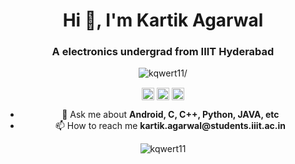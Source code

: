 <h1 align="center">Hi 👋, I'm Kartik Agarwal</h1>
<h3 align="center">A electronics undergrad from IIIT Hyderabad</h3>
<p align="center"> <img src=https://komarev.com/ghpvc/?username=kqwert11 alt=kqwert11/> </p>
<p align="center">
<a href=https://linkedin.com/in/astitva-gupta target="blank"><img align="center" src=https://cdn.jsdelivr.net/npm/simple-icons@3.0.1/icons/linkedin.svg alt="astitva-gupta" height="20" width="20" /></a>
<a href=https://fb.com/astitva.g.5 target="blank"><img align="center" src=https://cdn.jsdelivr.net/npm/simple-icons@3.0.1/icons/facebook.svg alt="astitva gupta" height="20" width="20" /></a>
<a href=https://instagram.com/_alphaculf_ target="blank"><img align="center" src=https://cdn.jsdelivr.net/npm/simple-icons@3.0.1/icons/instagram.svg alt="_alphaculf_" height="20" width="20" /></a>
</p>

<ul align="center">
  <li> 💬 Ask me about <b>Android, C, C++, Python, JAVA, etc</b></li>
  <li> 📫 How to reach me <b>kartik.agarwal@students.iiit.ac.in</b></li>
</ul>
<p align="center">
<img src=https://github-readme-stats.vercel.app/api?username=kqwert11&show_icons=true alt=kqwert11 /> </p>

